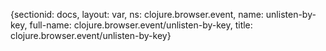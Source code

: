 {sectionid: docs, layout: var, ns: clojure.browser.event, name: unlisten-by-key, full-name: clojure.browser.event/unlisten-by-key,
  title: clojure.browser.event/unlisten-by-key}
